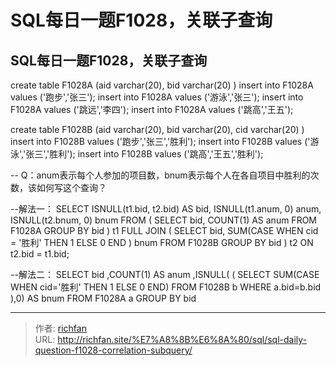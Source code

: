 # SQL每日一题F1028，关联子查询

## SQL每日一题F1028，关联子查询
create table F1028A
(aid varchar(20),
bid varchar(20)
)
insert into F1028A values ('跑步','张三');
insert into F1028A values ('游泳','张三');
insert into F1028A values ('跳远','李四');
insert into F1028A values ('跳高','王五');

create table F1028B
(aid varchar(20),
bid varchar(20),
cid varchar(20)
)
insert into F1028B values ('跑步','张三','胜利');
insert into F1028B values ('游泳','张三','胜利');
insert into F1028B values ('跳高','王五','胜利');

-- Q：anum表示每个人参加的项目数，bnum表示每个人在各自项目中胜利的次数，该如何写这个查询？

--解法一：
SELECT
ISNULL(t1.bid, t2.bid) AS bid,
ISNULL(t1.anum, 0) anum,
ISNULL(t2.bnum, 0) bnum
FROM
(
SELECT bid, COUNT(1) AS anum
FROM F1028A GROUP BY bid
) t1
FULL JOIN
(
SELECT bid,
SUM(CASE WHEN cid = '胜利' THEN 1 ELSE 0 END
) bnum
FROM F1028B GROUP BY bid
) t2 ON t2.bid = t1.bid;

--解法二：
SELECT bid
,COUNT(1) AS anum
,ISNULL(
(
SELECT SUM(CASE WHEN cid='胜利' THEN 1 ELSE 0 END)
FROM F1028B b
WHERE a.bid=b.bid
),0) AS bnum
FROM F1028A a GROUP BY bid

---

> 作者: [richfan](https://richfan.site/)  
> URL: http://richfan.site/%E7%A8%8B%E6%8A%80/sql/sql-daily-question-f1028-correlation-subquery/  

